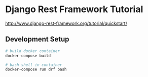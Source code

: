 # Django Rest Framework Tutorial

http://www.django-rest-framework.org/tutorial/quickstart/

## Development Setup

```bash
# build docker container
docker-compose build

# bash shell in container
docker-compose run drf bash
```